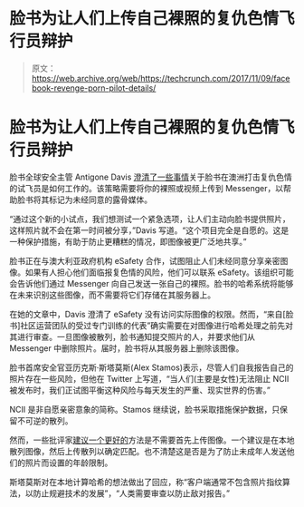 # 脸书为让人们上传自己裸照的复仇色情飞行员辩护

> 原文：<https://web.archive.org/web/https://techcrunch.com/2017/11/09/facebook-revenge-porn-pilot-details/>

# 脸书为让人们上传自己裸照的复仇色情飞行员辩护

脸书全球安全主管 Antigone Davis [澄清了一些事情](https://web.archive.org/web/20230322201013/https://newsroom.fb.com/news/h/non-consensual-intimate-image-pilot-the-facts/)关于脸书在澳洲打击复仇色情的试飞员是如何工作的。该策略需要将你的裸照或视频上传到 Messenger，以帮助脸书将其标记为未经同意的露骨媒体。

“通过这个新的小试点，我们想测试一个紧急选项，让人们主动向脸书提供照片，这样照片就不会在第一时间被分享，”Davis 写道。“这个项目完全是自愿的。这是一种保护措施，有助于防止更糟糕的情况，即图像被更广泛地共享。”

脸书正在与澳大利亚政府机构 eSafety 合作，试图阻止人们未经同意分享亲密图像。如果有人担心他们面临报复色情的风险，他们可以联系 eSafety。该组织可能会告诉他们通过 Messenger 向自己发送一张自己的裸照。脸书的哈希系统将能够在未来识别这些图像，而不需要将它们存储在其服务器上。

在她的文章中，Davis 澄清了 eSafety 没有访问实际图像的权限。然而，“来自[脸书]社区运营团队的受过专门训练的代表”确实需要在对图像进行哈希处理之前先对其进行审查。一旦图像被散列，脸书通知提交照片的人，并要求他们从 Messenger 中删除照片。届时，脸书将从其服务器上删除该图像。

脸书首席安全官亚历克斯·斯塔莫斯(Alex Stamos)表示，尽管人们自我报告自己的照片存在一些风险，但他在 Twitter 上写道，“当人们(主要是女性)无法阻止 NCII 被发布时，我们正试图平衡这种风险与每天发生的严重、现实世界的伤害。”

NCII 是非自愿亲密意象的简称。Stamos 继续说，脸书采取措施保护数据，只保留不可逆的散列。

然而，一些批评家[建议一个更好的](https://web.archive.org/web/20230322201013/https://twitter.com/GeorgeChiesa/status/928742147595087872)方法是不需要首先上传图像。一个建议是在本地散列图像，然后上传散列以确定匹配。也不清楚这是否是为了防止未成年人发送他们的照片而设置的年龄限制。

斯塔莫斯对在本地计算哈希的想法做出了回应，称“客户端通常不包含照片指纹算法，以防止规避技术的发展”，“人类需要审查以防止敌对报告。”